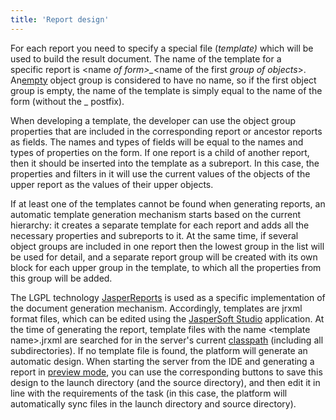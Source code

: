 ```yaml
---
title: 'Report design'
---
```


For each report you need to specify a special file (*template)* which will be used to build the result document. The name of the template for a specific report is <name *of form\>\_*<name of the first *group of objects*\>. An[empty](Static_view.md#empty) object group is considered to have no name, so if the first object group is empty, the name of the template is simply equal to the name of the form (without the \_ postfix).

When developing a template, the developer can use the object group properties that are included in the corresponding report or ancestor reports as fields. The names and types of fields will be equal to the names and types of properties on the form. If one report is a child of another report, then it should be inserted into the template as a subreport. In this case, the properties and filters in it will use the current values of the objects of the upper report as the values of their upper objects.

If at least one of the templates cannot be found when generating reports, an automatic template generation mechanism starts based on the current hierarchy: it creates a separate template for each report and adds all the necessary properties and subreports to it. At the same time, if several object groups are included in one report then the lowest group in the list will be used for detail, and a separate report group will be created with its own block for each upper group in the template, to which all the properties from this group will be added.

The LGPL technology [JasperReports](https://community.jaspersoft.com/project/jasperreports-library) is used as a specific implementation of the document generation mechanism. Accordingly, templates are jrxml format files, which can be edited using the [JasperSoft Studio](https://community.jaspersoft.com/project/jaspersoft-studio) application. At the time of generating the report, template files with the name <template name\>.jrxml are searched for in the server's current [classpath](https://docs.oracle.com/javase/8/docs/technotes/tools/windows/classpath.html) (including all subdirectories). If no template file is found, the platform will generate an automatic design. When starting the server from the IDE and generating a report in [preview mode](In_a_print_view_PRINT.md#interactive), you can use the corresponding buttons to save this design to the launch directory (and the source directory), and then edit it in line with the requirements of the task (in this case, the platform will automatically sync files in the launch directory and source directory).
